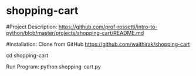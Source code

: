 # shopping-cart

#Project Description: https://github.com/prof-rossetti/intro-to-python/blob/master/projects/shopping-cart/README.md 

#Installation: Clone from GitHub https://github.com/waithirak/shopping-cart 

cd shopping-cart 

Run Program: python shopping-cart.py


